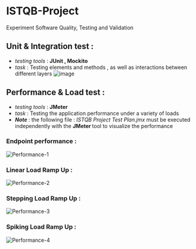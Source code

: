 # ISTQB-Project
Experiment Software Quality, Testing and Validation 

## Unit & Integration test :
 - <i>testing tools</i> : <b> JUnit  ,  Mockito </b> <br>
 - <i>task</i> : Testing elements and methods , as well as interactions between different layers
![image](https://user-images.githubusercontent.com/84160502/197419680-4bc4d317-ba81-4ebf-9a8b-3495f7ce820d.png)

## Performance & Load test :
 - <i>testing tools</i> : <b> JMeter </b> <br>
- <i>task</i> : Testing the application performance under a variety of loads <br>
- <b><i> Note</i> </b> : the following file : <i> ISTQB Project Test Plan.jmx </i> must be executed independently with the <b> JMeter </b> tool to visualize the performance
### Endpoint performance :

![Performance-1](https://user-images.githubusercontent.com/84160502/197735118-2a4077a4-11d6-43b4-88a5-42de62c1e57d.png)

### Linear Load Ramp Up :

![Performance-2](https://user-images.githubusercontent.com/84160502/197735247-69b81a36-ed01-47ef-b3d4-b3572cd340c1.png)

### Stepping Load Ramp Up :

![Performance-3](https://user-images.githubusercontent.com/84160502/197736792-89357422-8359-4d62-bdbc-ae5ace005ddd.png)

### Spiking Load Ramp Up :

![Performance-4](https://user-images.githubusercontent.com/84160502/197735756-7e0d928d-742c-4217-875f-9c038d83747e.png)

